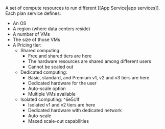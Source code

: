 A set of compute resources to run different [[App Service|app services]]. Each plan service defines:
* An OS
* A region (where data centers reside)
* A number of VMs
* The size of those VMs
* A Pricing tier:
	* Shared computing:
		* Free and shared tiers are here
		* The hardware resources are shared among different users
		* Cannot be scaled out
	* Dedicated computing:
		* Basic, standard, and Premium v1, v2 and v3 tiers are here
		* Dedicated hardware for the user
		* Auto-scale option
		* Multiple VMs available
	* Isolated computing: ^6e5c1f
		* Isolated v1 and v2 tiers are here
		* Dedicated hardware with dedicated network
		* Auto-scale
		* Maxed scale-out capabilities

